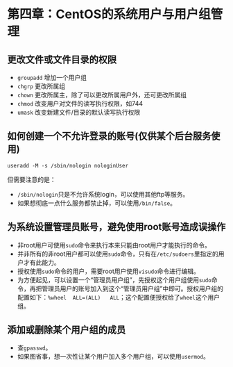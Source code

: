 # 第四章：CentOS的系统用户与用户组管理

## 更改文件或文件目录的权限
- `groupadd` 增加一个用户组
- `chgrp` 更改所属组
- `chown` 更改所属主，除了可以更改所属用户外，还可更改所属组
- `chmod` 改变用户对文件的读写执行权限，如744
- `umask` 改变新建文件/目录的默认读写执行权限

## 如何创建一个不允许登录的账号(仅供某个后台服务使用)
```
useradd -M -s /sbin/nologin nologinUser
```
但需要注意的是：
- `/sbin/nologin`只是不允许系统login，可以使用其他ftp等服务。
- 如果想彻底一点什么服务都禁止掉，可以使用`/bin/false`。

## 为系统设置管理员账号，避免使用root账号造成误操作
- 非root用户可使用`sudo`命令来执行本来只能由root用户才能执行的命令。
- 并非所有的非root用户都可以使用`sudo`命令，只有在`/etc/sudoers`里指定的用户才有此能力。
- 授权使用`sudo`命令的用户，需要root用户使用`visudo`命令进行编辑。
- 为方便起见，可以设置一个“管理员用户组”，先授权这个用户组使用`sudo`命令，再把管理员用户的账号加入到这个“管理员用户组”中即可。授权用户组的配置如下：`%wheel  ALL=(ALL)   ALL`；这个配置便授权给了`wheel`这个用户组。

## 添加或删除某个用户组的成员
- 查`gpasswd`。
- 如果图省事，想一次性让某个用户加入多个用户组，可以使用`usermod`。